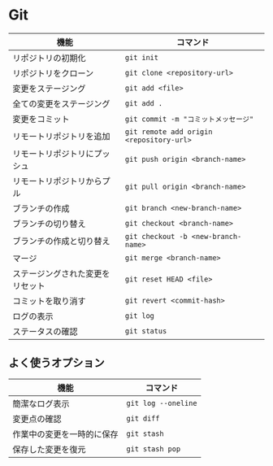 # Git

| 機能                             | コマンド                                 |
|----------------------------------|------------------------------------------|
| リポジトリの初期化               | `git init`                               |
| リポジトリをクローン             | `git clone <repository-url>`             |
| 変更をステージング               | `git add <file>`                         |
| 全ての変更をステージング         | `git add .`                              |
| 変更をコミット                   | `git commit -m "コミットメッセージ"`     |
| リモートリポジトリを追加         | `git remote add origin <repository-url>` |
| リモートリポジトリにプッシュ     | `git push origin <branch-name>`          |
| リモートリポジトリからプル       | `git pull origin <branch-name>`          |
| ブランチの作成                   | `git branch <new-branch-name>`           |
| ブランチの切り替え               | `git checkout <branch-name>`             |
| ブランチの作成と切り替え         | `git checkout -b <new-branch-name>`      |
| マージ                           | `git merge <branch-name>`                |
| ステージングされた変更をリセット | `git reset HEAD <file>`                  |
| コミットを取り消す               | `git revert <commit-hash>`               |
| ログの表示                       | `git log`                                |
| ステータスの確認                 | `git status`                             |

## よく使うオプション

| 機能                       | コマンド               |
|----------------------------|------------------------|
| 簡潔なログ表示             | `git log --oneline`    |
| 変更点の確認               | `git diff`             |
| 作業中の変更を一時的に保存 | `git stash`            |
| 保存した変更を復元         | `git stash pop`        |

